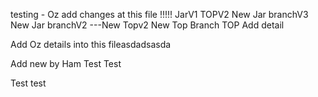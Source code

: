 testing - Oz add changes at this file !!!!! JarV1 TOPV2
New Jar branchV3
New Jar branchV2 ---New Topv2
New Top Branch
TOP Add detail

Add Oz details into this fileasdadsasda

Add new by Ham Test Test








Test test